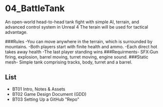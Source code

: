 # 04_BattleTank
An open-world head-to-head tank fight with simple AI, terrain, and advanced control system in Unreal 4
The terain will be used for tactical advantage.

###Rules
-You can move anywhere in the terrain, which is surrounded by mountains.
-Both players start with finite health and ammo.
-Each direct hot takes away health
 -The last player standing wins
 ###Requirments-
 SFX:Gun firing, explosion, barrel moving, turret moving, engine sound.
 ###Static mesh-
 Simple tank comprising tracks, body, turret and a barrel.
 

## List
* BT01 Intro, Notes & Assets
* BT02 Game Design Document (GDD)
* BT03 Setting Up a GitHub "Repo"
